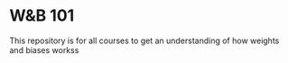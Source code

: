 # W&B 101

This repository is for all courses to get an understanding of how weights  and biases workss
